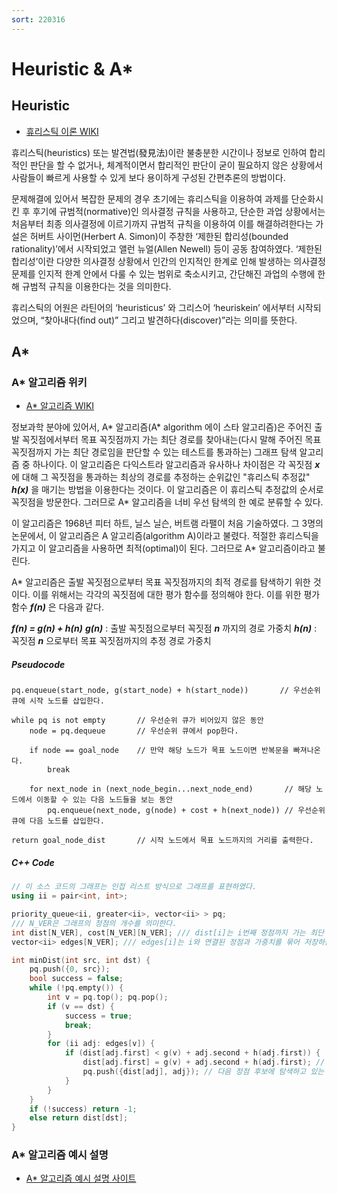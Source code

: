 ```yaml
---
sort: 220316
---
```


# Heuristic & A*

## Heuristic

* [휴리스틱 이론 WIKI](https://ko.wikipedia.org/wiki/%ED%9C%B4%EB%A6%AC%EC%8A%A4%ED%8B%B1_%EC%9D%B4%EB%A1%A0)

휴리스틱(heuristics) 또는 발견법(發見法)이란 불충분한 시간이나 정보로 인하여 합리적인 판단을 할 수 없거나, 체계적이면서 합리적인 판단이 굳이 필요하지 않은 상황에서 사람들이 빠르게 사용할 수 있게 보다 용이하게 구성된 간편추론의 방법이다.

문제해결에 있어서 복잡한 문제의 경우 초기에는 휴리스틱을 이용하여 과제를 단순화시킨 후 후기에 규범적(normative)인 의사결정 규칙을 사용하고, 단순한 과업 상황에서는 처음부터 최종 의사결정에 이르기까지 규범적 규칙을 이용하여 이를 해결하려한다는 가설은 허버트 사이먼(Herbert A. Simon)이 주창한 ‘제한된 합리성(bounded rationality)’에서 시작되었고 앨런 뉴얼(Allen Newell) 등이 공동 참여하였다. ‘제한된 합리성’이란 다양한 의사결정 상황에서 인간의 인지적인 한계로 인해 발생하는 의사결정 문제를 인지적 한계 안에서 다룰 수 있는 범위로 축소시키고, 간단해진 과업의 수행에 한해 규범적 규칙을 이용한다는 것을 의미한다.

휴리스틱의 어원은 라틴어의 ‘heuristicus’ 와 그리스어 ‘heuriskein’ 에서부터 시작되었으며, “찾아내다(find out)” 그리고 발견하다(discover)”라는 의미를 뜻한다.

## A*

### A* 알고리즘 위키

* [A* 알고리즘 WIKI](https://ko.wikipedia.org/wiki/A*_%EC%95%8C%EA%B3%A0%EB%A6%AC%EC%A6%98)

정보과학 분야에 있어서, A* 알고리즘(A* algorithm 에이 스타 알고리즘)은 주어진 출발 꼭짓점에서부터 목표 꼭짓점까지 가는 최단 경로를 찾아내는(다시 말해 주어진 목표 꼭짓점까지 가는 최단 경로임을 판단할 수 있는 테스트를 통과하는) 그래프 탐색 알고리즘 중 하나이다. 이 알고리즘은 다익스트라 알고리즘과 유사하나 차이점은 각 꼭짓점 ***x*** 에 대해 그 꼭짓점을 통과하는 최상의 경로를 추정하는 순위값인 "휴리스틱 추정값" ***h(x)*** 을 매기는 방법을 이용한다는 것이다. 이 알고리즘은 이 휴리스틱 추정값의 순서로 꼭짓점을 방문한다. 그러므로 A* 알고리즘을 너비 우선 탐색의 한 예로 분류할 수 있다.

이 알고리즘은 1968년 피터 하트, 닐스 닐슨, 버트램 라팰이 처음 기술하였다. 그 3명의 논문에서, 이 알고리즘은 A 알고리즘(algorithm A)이라고 불렸다. 적절한 휴리스틱을 가지고 이 알고리즘을 사용하면 최적(optimal)이 된다. 그러므로 A* 알고리즘이라고 불린다.

A* 알고리즘은 출발 꼭짓점으로부터 목표 꼭짓점까지의 최적 경로를 탐색하기 위한 것이다. 이를 위해서는 각각의 꼭짓점에 대한 평가 함수를 정의해야 한다. 이를 위한 평가 함수 ***f(n)*** 은 다음과 같다.

***f(n) = g(n) + h(n)***
***g(n)*** : 출발 꼭짓점으로부터 꼭짓점 ***n*** 까지의 경로 가중치
***h(n)*** : 꼭짓점 ***n*** 으로부터 목표 꼭짓점까지의 추정 경로 가중치

##### Pseudocode
```
pq.enqueue(start_node, g(start_node) + h(start_node))       // 우선순위 큐에 시작 노드를 삽입한다.

while pq is not empty       // 우선순위 큐가 비어있지 않은 동안
    node = pq.dequeue       // 우선순위 큐에서 pop한다.

    if node == goal_node    // 만약 해당 노드가 목표 노드이면 반복문을 빠져나온다.
        break

    for next_node in (next_node_begin...next_node_end)       // 해당 노드에서 이동할 수 있는 다음 노드들을 보는 동안
        pq.enqueue(next_node, g(node) + cost + h(next_node)) // 우선순위 큐에 다음 노드를 삽입한다.

return goal_node_dist       // 시작 노드에서 목표 노드까지의 거리를 출력한다.
```

##### C++ Code
```cpp
// 이 소스 코드의 그래프는 인접 리스트 방식으로 그래프를 표현하였다.
using ii = pair<int, int>;

priority_queue<ii, greater<ii>, vector<ii> > pq;
/// N_VER은 그래프의 정점의 개수를 의미한다.
int dist[N_VER], cost[N_VER][N_VER]; /// dist[i]는 i번째 정점까지 가는 최단 거리를 의미한다.
vector<ii> edges[N_VER]; /// edges[i]는 i와 연결된 정점과 가중치를 묶어 저장하는 벡터이다.

int minDist(int src, int dst) {
    pq.push({0, src});
    bool success = false;
    while (!pq.empty()) {
        int v = pq.top(); pq.pop();
        if (v == dst) {
            success = true;
            break;
        }
        for (ii adj: edges[v]) {
            if (dist[adj.first] < g(v) + adj.second + h(adj.first)) {
                dist[adj.first] = g(v) + adj.second + h(adj.first); // 이완 (relaxation)
                pq.push({dist[adj], adj}); // 다음 정점 후보에 탐색하고 있는 정점을 넣는다.
            }
        }
    }
    if (!success) return -1;
    else return dist[dst];
}
```

### A* 알고리즘 예시 설명

* [A* 알고리즘 예시 설명 사이트](http://www.gisdeveloper.co.kr/?p=3897)